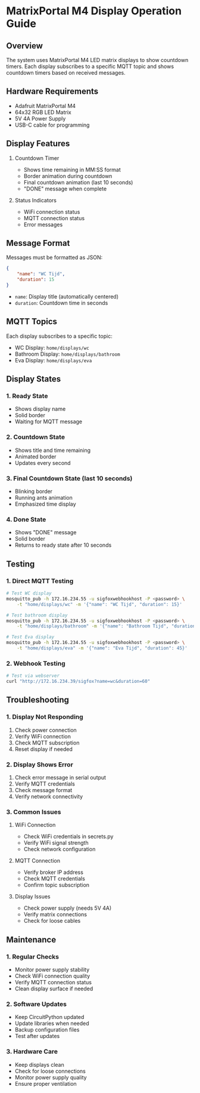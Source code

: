 # MatrixPortal M4 Display Operation Guide

## Overview
The system uses MatrixPortal M4 LED matrix displays to show countdown timers. Each display subscribes to a specific MQTT topic and shows countdown timers based on received messages.

## Hardware Requirements
- Adafruit MatrixPortal M4
- 64x32 RGB LED Matrix
- 5V 4A Power Supply
- USB-C cable for programming

## Display Features
1. Countdown Timer
   - Shows time remaining in MM:SS format
   - Border animation during countdown
   - Final countdown animation (last 10 seconds)
   - "DONE" message when complete

2. Status Indicators
   - WiFi connection status
   - MQTT connection status
   - Error messages

## Message Format
Messages must be formatted as JSON:
```json
{
    "name": "WC Tijd",
    "duration": 15
}
```
- `name`: Display title (automatically centered)
- `duration`: Countdown time in seconds

## MQTT Topics
Each display subscribes to a specific topic:
- WC Display: `home/displays/wc`
- Bathroom Display: `home/displays/bathroom`
- Eva Display: `home/displays/eva`

## Display States

### 1. Ready State
- Shows display name
- Solid border
- Waiting for MQTT message

### 2. Countdown State
- Shows title and time remaining
- Animated border
- Updates every second

### 3. Final Countdown State (last 10 seconds)
- Blinking border
- Running ants animation
- Emphasized time display

### 4. Done State
- Shows "DONE" message
- Solid border
- Returns to ready state after 10 seconds

## Testing

### 1. Direct MQTT Testing
```bash
# Test WC display
mosquitto_pub -h 172.16.234.55 -u sigfoxwebhookhost -P <password> \
    -t "home/displays/wc" -m '{"name": "WC Tijd", "duration": 15}'

# Test bathroom display
mosquitto_pub -h 172.16.234.55 -u sigfoxwebhookhost -P <password> \
    -t "home/displays/bathroom" -m '{"name": "Bathroom Tijd", "duration": 30}'

# Test Eva display
mosquitto_pub -h 172.16.234.55 -u sigfoxwebhookhost -P <password> \
    -t "home/displays/eva" -m '{"name": "Eva Tijd", "duration": 45}'
```

### 2. Webhook Testing
```bash
# Test via webserver
curl "http://172.16.234.39/sigfox?name=wc&duration=60"
```

## Troubleshooting

### 1. Display Not Responding
1. Check power connection
2. Verify WiFi connection
3. Check MQTT subscription
4. Reset display if needed

### 2. Display Shows Error
1. Check error message in serial output
2. Verify MQTT credentials
3. Check message format
4. Verify network connectivity

### 3. Common Issues
1. WiFi Connection
   - Check WiFi credentials in secrets.py
   - Verify WiFi signal strength
   - Check network configuration

2. MQTT Connection
   - Verify broker IP address
   - Check MQTT credentials
   - Confirm topic subscription

3. Display Issues
   - Check power supply (needs 5V 4A)
   - Verify matrix connections
   - Check for loose cables

## Maintenance

### 1. Regular Checks
- Monitor power supply stability
- Check WiFi connection quality
- Verify MQTT connection status
- Clean display surface if needed

### 2. Software Updates
- Keep CircuitPython updated
- Update libraries when needed
- Backup configuration files
- Test after updates

### 3. Hardware Care
- Keep displays clean
- Check for loose connections
- Monitor power supply quality
- Ensure proper ventilation